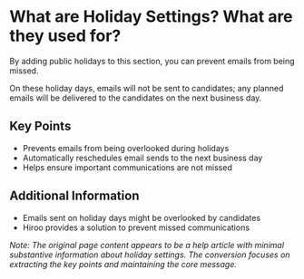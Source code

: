# What are Holiday Settings? What are they used for?

By adding public holidays to this section, you can prevent emails from being missed.

On these holiday days, emails will not be sent to candidates; any planned emails will be delivered to the candidates on the next business day.

## Key Points

- Prevents emails from being overlooked during holidays
- Automatically reschedules email sends to the next business day
- Helps ensure important communications are not missed


## Additional Information

- Emails sent on holiday days might be overlooked by candidates
- Hiroo provides a solution to prevent missed communications

*Note: The original page content appears to be a help article with minimal substantive information about holiday settings. The conversion focuses on extracting the key points and maintaining the core message.*